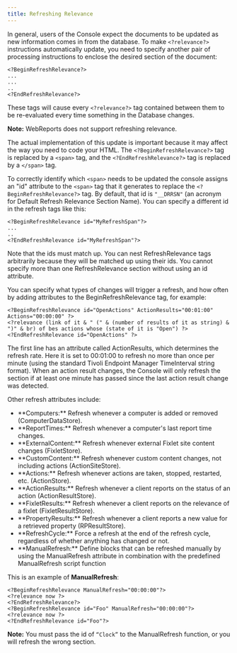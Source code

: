 ```yaml
---
title: Refreshing Relevance
---
```


In general, users of the Console expect the documents to be updated as new information comes in from the database. To make `<?relevance?>` instructions automatically update, you need to specify another pair of processing instructions to enclose the desired section of the document:

```
<?BeginRefreshRelevance?>
...
...
..
<?EndRefreshRelevance?>
```

These tags will cause every `<?relevance?>` tag contained between them to be re-evaluated every time something in the Database changes.

**Note:** WebReports does not support refreshing relevance.

The actual implementation of this update is important because it may affect the way you need to code your HTML. The `<?BeginRefreshRelevance?>` tag is replaced by a `<span>` tag, and the `<?EndRefreshRelevance?>` tag is replaced by a `</span>` tag.

To correctly identify which `<span>` needs to be updated the console assigns an "id" attribute to the `<span>` tag that it generates to replace the `<?BeginRefreshRelevance?>` tag. By default, that id is `"__DRRSN"` (an acronym for Default Refresh Relevance Section Name). You can specify a different id in the refresh tags like this:


```
<?BeginRefreshRelevance id="MyRefreshSpan"?>
...
..
<?EndRefreshRelevance id="MyRefreshSpan"?>
```

Note that the ids must match up. You can nest RefreshRelevance tags arbitrarily because they will be matched up using their ids. You cannot specify more than one RefreshRelevance section without using an id attribute.

You can specify what types of changes will trigger a refresh, and how often by adding attributes to the BeginRefreshRelevance tag, for example:

```
<?BeginRefreshRelevance id="OpenActions" ActionResults="00:01:00" Actions="00:00:00" ?>
<?relevance (link of it & " (" & (number of results of it as string) & ")" & br) of bes actions whose (state of it is "Open") ?>
<?EndRefreshRelevance id="OpenActions" ?>
```

The first line has an attribute called ActionResults, which determines the refresh rate. Here it is set to 00:01:00 to refresh no more than once per minute (using the standard Tivoli Endpoint Manager TimeInterval string format). When an action result changes, the Console will only refresh the section if at least one minute has passed since the last action result change was detected.

Other refresh attributes include:

<ul>
<li>**Computers:** Refresh whenever a computer is added or removed (ComputerDataStore).</li>
<li>**ReportTimes:** Refresh whenever a computer's last report time changes.</li>
<li>**ExternalContent:** Refresh whenever external Fixlet site content changes (FixletStore).</li>
<li>**CustomContent:** Refresh whenever custom content changes, not including actions (ActionSiteStore).</li>
<li>**Actions:** Refresh whenever actions are taken, stopped, restarted, etc. (ActionStore).</li>
<li>**ActionResults:** Refresh whenever a client reports on the status of an action (ActionResultStore).</li>
<li>**FixletResults:** Refresh whenever a client reports on the relevance of a fixlet (FixletResultStore).</li>
<li>**PropertyResults:** Refresh whenever a client reports a new value for a retrieved property (RPResultStore).</li>
<li>**RefreshCycle:** Force a refresh at the end of the refresh cycle, regardless of whether anything has changed or not.</li>
<li>**ManualRefresh:** Define blocks that can be refreshed manually by using the ManualRefresh attribute in combination with the predefined ManualRefresh script function</li>
</ul>

This is an example of **ManualRefresh**: 

```
<?BeginRefreshRelevance ManualRefresh="00:00:00"?>
<?relevance now ?>
<?EndRefreshRelevance?>
<?BeginRefreshRelevance id="Foo" ManualRefresh="00:00:00"?>
<?relevance now ?>
<?EndRefreshRelevance id="Foo"?>
```

**Note:** You must pass the id of `“Clock”` to the ManualRefresh function, or you will refresh the wrong section.


